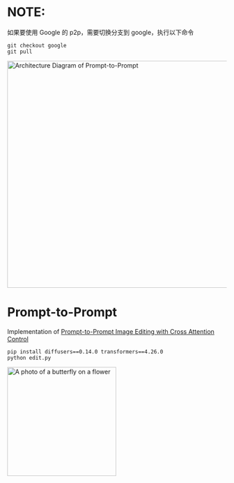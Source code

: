 # NOTE:
如果要使用 Google 的 p2p，需要切换分支到 google，执行以下命令
```
git checkout google
git pull
```


<img src="./images/prompt-to-prompt.png" width="521" alt="Architecture Diagram of Prompt-to-Prompt"/>

# Prompt-to-Prompt
Implementation of [Prompt-to-Prompt Image Editing with Cross Attention Control](https://arxiv.org/abs/2208.01626)

```shell
pip install diffusers==0.14.0 transformers==4.26.0
python edit.py
```

<img src="./images/butterfly.png" height="250" alt="A photo of a butterfly on a flower"/>
